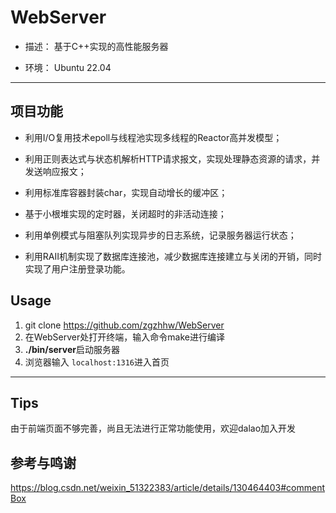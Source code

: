 # WebServer
* 描述：
  基于C++实现的高性能服务器

* 环境：
  Ubuntu 22.04


---

## 项目功能
* 利用I/O复用技术epoll与线程池实现多线程的Reactor高并发模型；

* 利用正则表达式与状态机解析HTTP请求报文，实现处理静态资源的请求，并发送响应报文；

* 利用标准库容器封装char，实现自动增长的缓冲区；

* 基于小根堆实现的定时器，关闭超时的非活动连接；

* 利用单例模式与阻塞队列实现异步的日志系统，记录服务器运行状态；

* 利用RAII机制实现了数据库连接池，减少数据库连接建立与关闭的开销，同时实现了用户注册登录功能。


## Usage
1. git clone https://github.com/zgzhhw/WebServer
2. 在WebServer处打开终端，输入命令make进行编译
3. **./bin/server**启动服务器
4. 浏览器输入 ```localhost:1316```进入首页

---

## Tips
由于前端页面不够完善，尚且无法进行正常功能使用，欢迎dalao加入开发

## 参考与鸣谢
https://blog.csdn.net/weixin_51322383/article/details/130464403#commentBox
